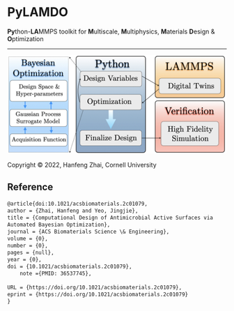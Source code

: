 # PyLAMDO

**Py**thon-**LA**MMPS toolkit for **M**ultiscale, **M**ultiphysics, **M**aterials **D**esign & **O**ptimization

***

![The schematic for PyLAMMMDO](/doc/pylammdo.001.jpeg)

Copyright &copy; 2022, Hanfeng Zhai, Cornell University


## Reference
```
@article{doi:10.1021/acsbiomaterials.2c01079,
author = {Zhai, Hanfeng and Yeo, Jingjie},
title = {Computational Design of Antimicrobial Active Surfaces via Automated Bayesian Optimization},
journal = {ACS Biomaterials Science \& Engineering},
volume = {0},
number = {0},
pages = {null},
year = {0},
doi = {10.1021/acsbiomaterials.2c01079},
    note ={PMID: 36537745},
    
URL = {https://doi.org/10.1021/acsbiomaterials.2c01079},
eprint = {https://doi.org/10.1021/acsbiomaterials.2c01079}
}
```
